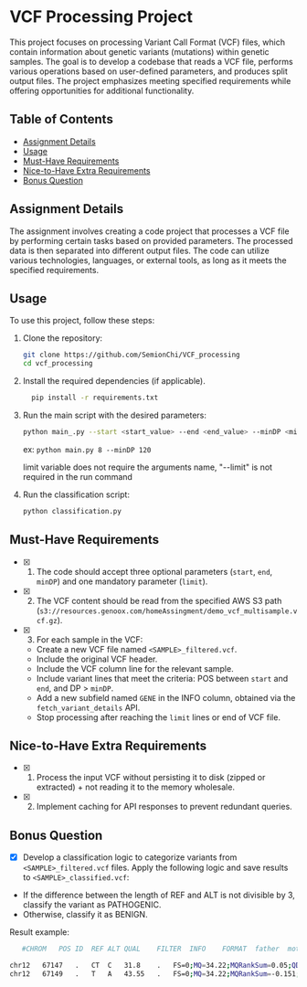 # VCF Processing Project

This project focuses on processing Variant Call Format (VCF) files, which contain information about genetic variants (mutations) within genetic samples. The goal is to develop a codebase that reads a VCF file, performs various operations based on user-defined parameters, and produces split output files. The project emphasizes meeting specified requirements while offering opportunities for additional functionality.

## Table of Contents
- [Assignment Details](#assignment-details)
- [Usage](#usage)
- [Must-Have Requirements](#must-have-requirements)
- [Nice-to-Have Extra Requirements](#nice-to-have-extra-requirements)
- [Bonus Question](#bonus-question)

## Assignment Details

The assignment involves creating a code project that processes a VCF file by performing certain tasks based on provided parameters. The processed data is then separated into different output files. The code can utilize various technologies, languages, or external tools, as long as it meets the specified requirements.

## Usage

To use this project, follow these steps:

1. Clone the repository:

   ```bash
   git clone https://github.com/SemionChi/VCF_processing
   cd vcf_processing

2. Install the required dependencies (if applicable).
   ```bash
     pip install -r requirements.txt
     ```
3. Run the main script with the desired parameters:

   ```bash
   python main_.py --start <start_value> --end <end_value> --minDP <minDP_value> limit <limit_value>
   ```
   
     ex: 
       ```
        python main.py 8 --minDP 120
        ```
     
   limit variable does not require the arguments name, "--limit" is not required in the run command
  
4. Run the classification script:

   ```bash
   python classification.py
   ```

## Must-Have Requirements

- [x] 1. The code should accept three optional parameters (`start`, `end`, `minDP`) and one mandatory parameter (`limit`).
- [x] 2. The VCF content should be read from the specified AWS S3 path (`s3://resources.genoox.com/homeAssingment/demo_vcf_multisample.vcf.gz`).
- [x] 3. For each sample in the VCF:
   - Create a new VCF file named `<SAMPLE>_filtered.vcf`.
   - Include the original VCF header.
   - Include the VCF column line for the relevant sample.
   - Include variant lines that meet the criteria: POS between `start` and `end`, and DP > `minDP`.
   - Add a new subfield named `GENE` in the INFO column, obtained via the `fetch_variant_details` API.
   - Stop processing after reaching the `limit` lines or end of VCF file.

## Nice-to-Have Extra Requirements

- [x] 1. Process the input VCF without persisting it to disk (zipped or extracted) + not reading it to the memory wholesale.
- [x] 2. Implement caching for API responses to prevent redundant queries.


## Bonus Question

- [x] Develop a classification logic to categorize variants from `<SAMPLE>_filtered.vcf` files. Apply the following logic and save results to `<SAMPLE>_classified.vcf`:
- If the difference between the length of REF and ALT is not divisible by 3, classify the variant as PATHOGENIC.
- Otherwise, classify it as BENIGN.

Result example:
```bash
   #CHROM	POS	ID	REF	ALT	QUAL	FILTER	INFO	FORMAT	father	mother	proband

chr12	67147	.	CT	C	31.8	.	FS=0;MQ=34.22;MQRankSum=0.05;QD=1.51;ReadPosRankSum=0.854;SOR=0.693;FractionInformativeReads=1;DP=21;AF=0.5;AN=2;AC=1;GENE=FAM138D;CLASSIFICATION=PATHOGENIC;	GT:AD:AF:DP:GQ:PL:SB	./.:.:.:.:.:.:.	./.:.:.:.:.:.:.	0/1:18,3:0.143:21:72:72,0,1180:7,11,1,2
chr12	67149	.	T	A	43.55	.	FS=0;MQ=34.22;MQRankSum=-0.151;QD=2.07;ReadPosRankSum=0.854;SOR=0.693;FractionInformativeReads=1;DP=21;AF=0.5;AN=2;AC=1;GENE=FAM138D;CLASSIFICATION=BENGIN;	GT:AD:AF:DP:GQ:PL:SB	./.:.:.:.:.:.:.	./.:.:.:.:.:.:.	0/1:18,3:0.143:21:72:72,0,1180:7,11,1,2
```
